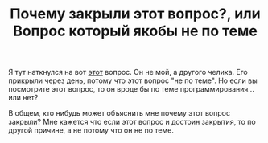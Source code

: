 ﻿---
title: "Почему закрыли этот вопрос?, или Вопрос который якобы не по теме"
se.owner.user_id: 279703
se.owner.display_name: "alex9127"
se.owner.link: "https://ru.meta.stackoverflow.com/users/279703/alex9127"
se.link: "https://ru.meta.stackoverflow.com/questions/11187/%d0%9f%d0%be%d1%87%d0%b5%d0%bc%d1%83-%d0%b7%d0%b0%d0%ba%d1%80%d1%8b%d0%bb%d0%b8-%d1%8d%d1%82%d0%be%d1%82-%d0%b2%d0%be%d0%bf%d1%80%d0%be%d1%81-%d0%b8%d0%bb%d0%b8-%d0%92%d0%be%d0%bf%d1%80%d0%be%d1%81-%d0%ba%d0%be%d1%82%d0%be%d1%80%d1%8b%d0%b9-%d1%8f%d0%ba%d0%be%d0%b1%d1%8b-%d0%bd%d0%b5-%d0%bf%d0%be-%d1%82%d0%b5%d0%bc%d0%b5"
se.question_id: 11187
se.post_type: question
---
<p>Я тут наткнулся на вот <a href="https://ru.stackoverflow.com/questions/1213803/pygame-%d0%9d%d0%b5-%d0%be%d0%b1%d1%80%d0%b0%d0%b1%d0%b0%d1%82%d1%8b%d0%b2%d0%b0%d1%8e%d1%82%d1%81%d1%8f-%d1%81%d0%be%d0%b1%d1%8b%d1%82%d0%b8%d1%8f-pygame-keydown/" title="Собственно сам вопрос">этот</a> вопрос. Он не мой, а другого челика. Его прикрыли через день, потому что этот вопрос &quot;не по теме&quot;. Но если вы посмотрите этот вопрос, то он вроде бы по теме программирования... или нет?</p>
<p>В общем, кто нибудь может объяснить мне почему этот вопрос закрыли? Мне кажется что если этот вопрос и достоин закрытия, то по другой причине, а не потому что он не по теме.</p>
